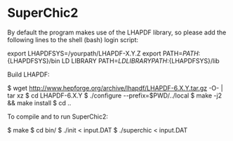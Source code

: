 # SuperChic2

By default the program makes use of the LHAPDF library, so please add the following lines to the shell (bash) login script:

export LHAPDFSYS=/yourpath/LHAPDF-X.Y.Z
export PATH=${PATH}:${LHAPDFSYS}/bin
LD LIBRARY PATH=${LD LIBRARY PATH}:${LHAPDFSYS}/lib

Build LHAPDF:

$ wget http://www.hepforge.org/archive/lhapdf/LHAPDF-6.X.Y.tar.gz -O- | tar xz
$ cd LHAPDF-6.X.Y
$ ./configure --prefix=$PWD/../local
$ make -j2 && make install
$ cd ..

To compile and to run SuperChic2:

$ make
$ cd bin/
$ ./init < input.DAT
$ ./superchic < input.DAT


